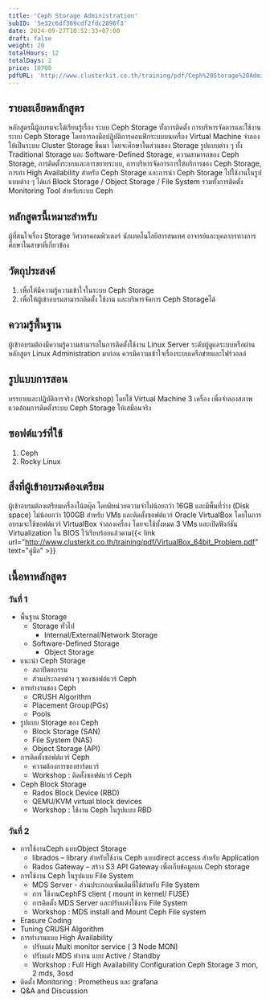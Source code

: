 ```yaml
---
title: 'Ceph Storage Administration'
subID: '5e32c6df369cdf2fdc2896f3'
date: 2024-09-27T10:52:33+07:00
draft: false
weight: 20
totalHours: 12
totalDays: 2
price: 10700
pdfURL: 'http://www.clusterkit.co.th/training/pdf/Ceph%20Storage%20Administration.pdf'
---
```


## รายละเอียดหลักสูตร

หลักสูตรนี้ผู้อบรมจะได้เรียนรู้เรื่อง ระบบ Ceph Storage ทั้งการติดตั้ง การบริหารจัดการและใช้งานระบบ Ceph Storage โดยการลงมือปฏิบัติการคอนฟิกระบบบนเครื่อง Virtual Machine จำลองให้เป็นระบบ Cluster Storage ขึ้นมา โดยจะศึกษาในส่วนของ Storage รูปแบบต่าง ๆ ทั้ง Traditional Storage และ Software-Defined Storage, ความสามารถของ Ceph Storage, การติดตั้งระบบและการขยายระบบ, การบริหารจัดการการให้บริการของ Ceph Storage, การทำ High Availability สำหรับ Ceph Storage และการนำ Ceph Storage ไปใช้งานในรูปแบบต่าง ๆ ได้แก่ Block Storage / Object Storage / File System รวมทั้งการติดตั้ง Monitoring Tool สำหรับระบบ Ceph

## หลักสูตรนี้เหมาะสำหรับ

ผู้ที่สนใจเรื่อง Storage วิศวกรคอมพิวเตอร์ นักเทคโนโลยีสารสนเทศ อาจารย์และบุคลากรทางการศึกษาในสาขาที่เกี่ยวข้อง

## วัตถุประสงค์

1. เพื่อให้มีความรู้ความเข้าใจในระบบ Ceph Storage
2. เพื่อให้ผู้เข้าอบรมสามารถติดตั้ง ใช้งาน และบริหารจัดการ Ceph Storageได้

## ความรู้พื้นฐาน

ผู้เข้าอบรมต้องมีความรู้ความสามารถในการติดตั้งใช้งาน Linux Server ระดับผู้ดูแลระบบหรือผ่านหลักสูตร Linux Administration มาก่อน ควรมีความเข้าใจเรื่องระบบเครือข่ายและไฟร์วอลล์

## รูปแบบการสอน

บรรยายและปฏิบัติการจริง (Workshop) โดยใช้ Virtual Machine 3 เครื่อง เพื่อจำลองสภาพแวดล้อมการติดตั้งระบบ Ceph Storage ให้เสมือนจริง

## ซอฟต์แวร์ที่ใช้

1. Ceph
2. Rocky Linux

## สิ่งที่ผู้เข้าอบรมต้องเตรียม

ผู้เข้าอบรมต้องเตรียมเครื่องโน้ตบุ๊ค โดยมีหน่วยความจำไม่น้อยกว่า 16GB  และมีพื้นที่ว่าง (Disk space) ไม่น้อยกว่า 100GB สำหรับ VMs และติดตั้งซอฟต์แวร์ Oracle VirtualBox โดยในการอบรมจะใช้ซอฟต์แวร์ VirtualBox จำลองเครื่อง โดยจะใช้ทั้งหมด 3 VMs และเปิดฟังก์ชัน Virtualization ใน BIOS ไว้เรียบร้อยแล้วตาม{{< link url="http://www.clusterkit.co.th/training/pdf/VirtualBox_64bit_Problem.pdf" text="คู่มือ" >}} 


## เนื้อหาหลักสูตร

### วันที่ 1

- พื้นฐาน Storage
  - Storage ทั่วไป
    - Internal/External/Network Storage
  - Software-Defined Storage
    - Object Storage
- แนะนำ Ceph Storage
  - สถาปัตยกรรม
  - ส่วนประกอบต่าง ๆ ของซอฟต์แวร์ Ceph
- การทำงานของ Ceph
  - CRUSH Algorithm
  - Placement Group(PGs)
  - Pools
- รูปแบบ Storage ของ Ceph  
  - Block Storage (SAN)
  - File System (NAS)
  - Object Storage (API)
- การติดตั้งซอฟต์แวร์ Ceph
  - ความต้องการของฮาร์ดแวร์
  - Workshop : ติดตั้งซอฟต์แวร์ Ceph
- Ceph Block Storage
  - Rados Block Device (RBD)
  - QEMU/KVM virtual block devices
  - Workshop : ใช้งาน Ceph ในรูปแบบ RBD

### วันที่ 2

- การใช้งานCeph แบบObject Storage
  - librados – library สำหรับใช้งาน Ceph แบบdirect access สำหรับ Application
  - Rados Gateway – สร้าง S3 API Gateway เพื่อเก็บข้อมูลบน Ceph storage 
- การใช้งาน Ceph ในรูปแบบ File System
  - MDS Server - ส่วนประกอบเพิ่มเติมที่ใช้สำหรับ File System 
  - การ ใช้งานCephFS client ( mount in kernel/ FUSE)  
  - การติดตั้ง MDS Server และปรับแต่งใช้งาน File System
  - Workshop : MDS install and Mount Ceph File system 
- Erasure Coding
- Tuning CRUSH Algorithm
- การทำงานแบบ High Availability 
  - ปรับแต่ง Multi monitor service ( 3 Node MON) 
  - ปรับแต่ง MDS ทำงาน แบบ Active / Standby 
  - Workshop : Full High Availability Configuration Ceph Storage 3 mon, 2 mds, 3osd 
- ติดตั้ง Monitoring : Prometheus และ grafana 
- Q&A and Discussion
